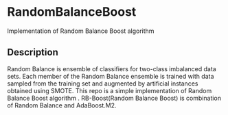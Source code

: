 # RandomBalanceBoost
Implementation of Random Balance Boost algorithm

Description
----------
Random Balance is ensemble of classifiers for two-class imbalanced data sets. Each member of the Random Balance ensemble is trained with data sampled from the training set and augmented by artificial instances obtained using SMOTE.
This repo is a simple implementation of Random Balance Boost algorithm . RB-Boost(Random Balance Boost) is combination of Random Balance and AdaBoost.M2.
